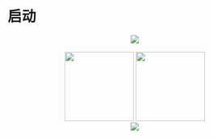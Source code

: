 # 启动
<div align="center"> <img src="https://metrics.lecoq.io/Alanyaeer?template=classic&config.timezone=Asia%2FShanghai"> </div> 
​<div align="center">
  <img height="137px" src="https://github-readme-stats.vercel.app/api?username=Alanyaeer&hide_title=true&hide_border=true&show_icons=trueline_height=21&text_color=000&icon_color=000&bg_color=0,ea6161,ffc64d,fffc4d,52fa5a&theme=graywhite" />
  <img height="137px" src="https://github-readme-stats.vercel.app/api/top-langs/?username=Alanyaeer&hide_title=true&hide_border=true&layout=compact&langs_count=6&text_color=000&icon_color=fff&bg_color=0,52fa5a,4dfcff,c64dff&theme=graywhite" /> 
​</div>
<div align="center"> <img src="https://github-readme-activity-graph.vercel.app/graph?username=Alanyaeer&theme=dracula"> </div>
